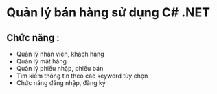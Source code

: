 # Quản lý bán hàng sử dụng C# .NET

## Chức năng :

- Quản lý nhân viên, khách hàng
- Quản lý mặt hàng
- Quản lý phiếu nhập, phiếu bán
- Tìm kiếm thông tin theo các keyword tùy chọn
- Chức năng đăng nhập, đăng ký
